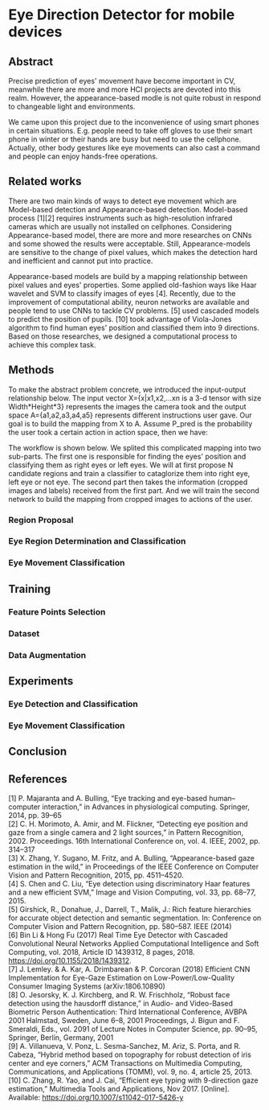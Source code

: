 # Eye Direction Detector for mobile devices

## Abstract
Precise prediction of eyes' movement have become important in CV, meanwhile there are more and more HCI projects are devoted into this realm. However, the appearance-based modle is not quite robust in respond to changeable light and environments.

We came upon this project due to the inconvenience of using smart phones in certain situations. E.g. people need to take off gloves to use their smart phone in winter or their hands are busy but need to use the cellphone. Actually, other body gestures like eye movements can also cast a command and people can enjoy hands-free operations.

## Related works
There are two main kinds of ways to detect eye movement which are Model-based detection and Appearance-based detection. Model-based process [1][2] requires instruments such as high-resolution infrared cameras which are usually not installed on cellphones. Considering Appearance-based model, there are more and more researches on CNNs and some showed the results were acceptable. Still, Appearance-models are sensitive to the change of pixel values, which makes the detection hard and inefficient and cannot put into practice.

Appearance-based models are build by a mapping relationship between pixel values and eyes' properties. Some applied old-fashion ways like Haar wavelet and SVM to classify images of eyes [4]. Recently, due to the improvement of computational ability, neuron networks are available and people tend to use CNNs to tackle CV problems. [5] used cascaded models to predict the position of pupils. [10] took advantage of Viola-Jones algorithm to find human eyes' position and classified them into 9 directions. Based on those researches, we designed a computational process to achieve this complex task.

## Methods
To make the abstract problem concrete, we introduced the input-output relationship below. The input vector X={x|x1,x2,...xn is a 3-d tensor with size Width\*Height\*3} represents the images the camera took and the output space A={a1,a2,a3,a4,a5} represents different instructions user gave. Our goal is to build the mapping from X to A. Assume P_pred is the probability the user took a certain action in action space, then we have:

The workflow is shown below. We splited this complicated mapping into two sub-parts. The first one is responsible for finding the eyes' position and classifying them as right eyes or left eyes. We will at first propose N candidate regions and train a classifier to cataglorize them into right eye, left eye or not eye. The second part then takes the information (cropped images and labels) received from the first part. And we will train the second network to build the mapping from cropped images to actions of the user.

### Region Proposal

### Eye Region Determination and Classification

### Eye Movement Classification

## Training

### Feature Points Selection

### Dataset

### Data Augmentation

## Experiments

### Eye Detection and Classification

### Eye Movement Classification

## Conclusion

## References
[1] P. Majaranta and A. Bulling, “Eye tracking and eye-based human–computer interaction,” in Advances in physiological computing. Springer, 2014, pp. 39–65 <br>
[2] C. H. Morimoto, A. Amir, and M. Flickner, “Detecting eye position and gaze from a single camera and 2 light sources,” in Pattern Recognition, 2002. Proceedings. 16th International Conference on, vol. 4. IEEE, 2002, pp. 314–317 <br>
[3] X. Zhang, Y. Sugano, M. Fritz, and A. Bulling, “Appearance-based gaze estimation in the wild,” in Proceedings of the IEEE Conference on Computer Vision and Pattern Recognition, 2015, pp. 4511–4520. <br>
[4] S. Chen and C. Liu, “Eye detection using discriminatory Haar features and a new efficient SVM,” Image and Vision Computing, vol. 33, pp. 68–77, 2015. <br>
[5] Girshick, R., Donahue, J., Darrell, T., Malik, J.: Rich feature hierarchies for accurate object detection and semantic segmentation. In: Conference on Computer Vision and Pattern Recognition, pp. 580–587. IEEE (2014) <br>
[6] Bin Li & Hong Fu (2017) Real Time Eye Detector with Cascaded Convolutional Neural Networks Applied Computational Intelligence and Soft Computing, vol. 2018, Article ID 1439312, 8 pages, 2018. https://doi.org/10.1155/2018/1439312. <br>
[7] J. Lemley. & A. Kar, A. Drimbarean & P. Corcoran (2018) Efficient CNN Implementation for Eye-Gaze Estimation on Low-Power/Low-Quality Consumer Imaging Systems (arXiv:1806.10890) <br>
[8] O. Jesorsky, K. J. Kirchberg, and R. W. Frischholz, “Robust face detection using the hausdorff distance,” in Audio- and Video-Based Biometric Person Authentication: Third International Conference, AVBPA 2001 Halmstad, Sweden, June 6–8, 2001 Proceedings, J. Bigun and F. Smeraldi, Eds., vol. 2091 of Lecture Notes in Computer Science, pp. 90–95, Springer, Berlin, Germany, 2001 <br>
[9] A. Villanueva, V. Ponz, L. Sesma-Sanchez, M. Ariz, S. Porta, and R. Cabeza, “Hybrid method based on topography for robust detection of iris center and eye corners,” ACM Transactions on Multimedia Computing, Communications, and Applications (TOMM), vol. 9, no. 4, article 25, 2013. <br>
[10] C. Zhang, R. Yao, and J. Cai, “Efficient eye typing with 9-direction gaze estimation,” Multimedia Tools and Applications, Nov 2017. [Online]. Available: https://doi.org/10.1007/s11042-017-5426-y <br>
